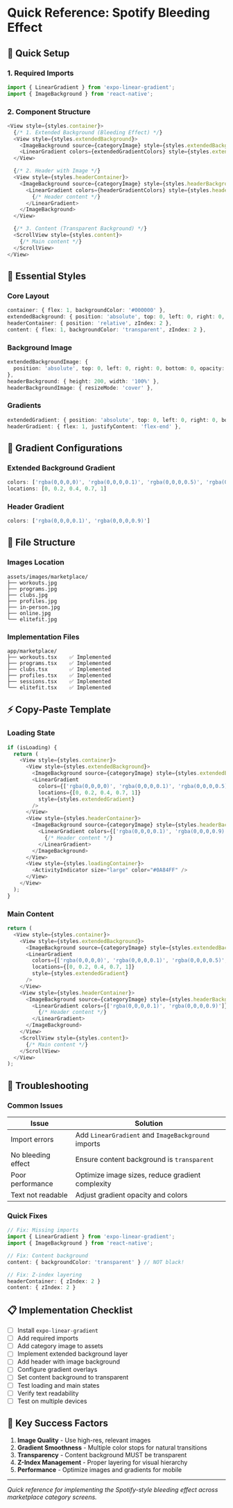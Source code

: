 # Quick Reference: Spotify Bleeding Effect

## 🚀 Quick Setup

### 1. Required Imports
```typescript
import { LinearGradient } from 'expo-linear-gradient';
import { ImageBackground } from 'react-native';
```

### 2. Component Structure
```typescript
<View style={styles.container}>
  {/* 1. Extended Background (Bleeding Effect) */}
  <View style={styles.extendedBackground}>
    <ImageBackground source={categoryImage} style={styles.extendedBackgroundImage} />
    <LinearGradient colors={extendedGradientColors} style={styles.extendedGradient} />
  </View>

  {/* 2. Header with Image */}
  <View style={styles.headerContainer}>
    <ImageBackground source={categoryImage} style={styles.headerBackground}>
      <LinearGradient colors={headerGradientColors} style={styles.headerGradient}>
        {/* Header content */}
      </LinearGradient>
    </ImageBackground>
  </View>

  {/* 3. Content (Transparent Background) */}
  <ScrollView style={styles.content}>
    {/* Main content */}
  </ScrollView>
</View>
```

## 🎨 Essential Styles

### Core Layout
```typescript
container: { flex: 1, backgroundColor: '#000000' },
extendedBackground: { position: 'absolute', top: 0, left: 0, right: 0, height: 800 },
headerContainer: { position: 'relative', zIndex: 2 },
content: { flex: 1, backgroundColor: 'transparent', zIndex: 2 },
```

### Background Image
```typescript
extendedBackgroundImage: {
  position: 'absolute', top: 0, left: 0, right: 0, bottom: 0, opacity: 0.7
},
headerBackground: { height: 200, width: '100%' },
headerBackgroundImage: { resizeMode: 'cover' },
```

### Gradients
```typescript
extendedGradient: { position: 'absolute', top: 0, left: 0, right: 0, bottom: 0 },
headerGradient: { flex: 1, justifyContent: 'flex-end' },
```

## 🌈 Gradient Configurations

### Extended Background Gradient
```typescript
colors: ['rgba(0,0,0,0)', 'rgba(0,0,0,0.1)', 'rgba(0,0,0,0.5)', 'rgba(0,0,0,0.9)', 'rgba(0,0,0,1)']
locations: [0, 0.2, 0.4, 0.7, 1]
```

### Header Gradient
```typescript
colors: ['rgba(0,0,0,0.1)', 'rgba(0,0,0,0.9)']
```

## 📁 File Structure

### Images Location
```
assets/images/marketplace/
├── workouts.jpg
├── programs.jpg
├── clubs.jpg
├── profiles.jpg
├── in-person.jpg
├── online.jpg
└── elitefit.jpg
```

### Implementation Files
```
app/marketplace/
├── workouts.tsx    ✅ Implemented
├── programs.tsx    ✅ Implemented
├── clubs.tsx       ✅ Implemented
├── profiles.tsx    ✅ Implemented
├── sessions.tsx    ✅ Implemented
└── elitefit.tsx    ✅ Implemented
```

## ⚡ Copy-Paste Template

### Loading State
```typescript
if (isLoading) {
  return (
    <View style={styles.container}>
      <View style={styles.extendedBackground}>
        <ImageBackground source={categoryImage} style={styles.extendedBackgroundImage} />
        <LinearGradient
          colors={['rgba(0,0,0,0)', 'rgba(0,0,0,0.1)', 'rgba(0,0,0,0.5)', 'rgba(0,0,0,0.9)', 'rgba(0,0,0,1)']}
          locations={[0, 0.2, 0.4, 0.7, 1]}
          style={styles.extendedGradient}
        />
      </View>
      <View style={styles.headerContainer}>
        <ImageBackground source={categoryImage} style={styles.headerBackground}>
          <LinearGradient colors={['rgba(0,0,0,0.1)', 'rgba(0,0,0,0.9)']} style={styles.headerGradient}>
            {/* Header content */}
          </LinearGradient>
        </ImageBackground>
      </View>
      <View style={styles.loadingContainer}>
        <ActivityIndicator size="large" color="#0A84FF" />
      </View>
    </View>
  );
}
```

### Main Content
```typescript
return (
  <View style={styles.container}>
    <View style={styles.extendedBackground}>
      <ImageBackground source={categoryImage} style={styles.extendedBackgroundImage} />
      <LinearGradient
        colors={['rgba(0,0,0,0)', 'rgba(0,0,0,0.1)', 'rgba(0,0,0,0.5)', 'rgba(0,0,0,0.9)', 'rgba(0,0,0,1)']}
        locations={[0, 0.2, 0.4, 0.7, 1]}
        style={styles.extendedGradient}
      />
    </View>
    <View style={styles.headerContainer}>
      <ImageBackground source={categoryImage} style={styles.headerBackground}>
        <LinearGradient colors={['rgba(0,0,0,0.1)', 'rgba(0,0,0,0.9)']} style={styles.headerGradient}>
          {/* Header content */}
        </LinearGradient>
      </ImageBackground>
    </View>
    <ScrollView style={styles.content}>
      {/* Main content */}
    </ScrollView>
  </View>
);
```

## 🔧 Troubleshooting

### Common Issues
| Issue | Solution |
|-------|----------|
| Import errors | Add `LinearGradient` and `ImageBackground` imports |
| No bleeding effect | Ensure content background is `transparent` |
| Poor performance | Optimize image sizes, reduce gradient complexity |
| Text not readable | Adjust gradient opacity and colors |

### Quick Fixes
```typescript
// Fix: Missing imports
import { LinearGradient } from 'expo-linear-gradient';
import { ImageBackground } from 'react-native';

// Fix: Content background
content: { backgroundColor: 'transparent' } // NOT black!

// Fix: Z-index layering
headerContainer: { zIndex: 2 }
content: { zIndex: 2 }
```

## 📋 Implementation Checklist

- [ ] Install `expo-linear-gradient`
- [ ] Add required imports
- [ ] Add category image to assets
- [ ] Implement extended background layer
- [ ] Add header with image background
- [ ] Configure gradient overlays
- [ ] Set content background to transparent
- [ ] Test loading and main states
- [ ] Verify text readability
- [ ] Test on multiple devices

## 🎯 Key Success Factors

1. **Image Quality** - Use high-res, relevant images
2. **Gradient Smoothness** - Multiple color stops for natural transitions
3. **Transparency** - Content background MUST be transparent
4. **Z-Index Management** - Proper layering for visual hierarchy
5. **Performance** - Optimize images and gradients for mobile

---

*Quick reference for implementing the Spotify-style bleeding effect across marketplace category screens.*

